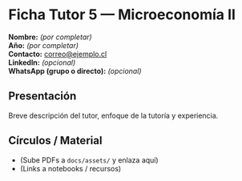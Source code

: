 # Ficha Tutor 5 — Microeconomía II

**Nombre:** _(por completar)_  
**Año:** _(por completar)_  
**Contacto:** [correo@ejemplo.cl](mailto:correo@ejemplo.cl)  
**LinkedIn:** _(opcional)_  
**WhatsApp (grupo o directo):** _(opcional)_

## Presentación
Breve descripción del tutor, enfoque de la tutoría y experiencia.

## Círculos / Material
- (Sube PDFs a `docs/assets/` y enlaza aquí)
- (Links a notebooks / recursos)


